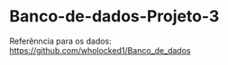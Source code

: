 # Banco-de-dados-Projeto-3

Referênncia para os dados: https://github.com/wholocked1/Banco_de_dados
